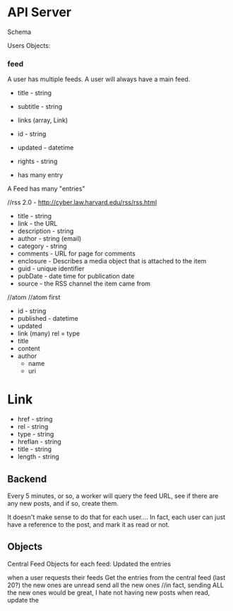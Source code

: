# API Server #

Schema

Users Objects:

### feed
A user has multiple feeds. A user will always have a main feed.

* title - string
* subtitle - string
* links (array, Link)
* id - string
* updated - datetime
* rights - string

* has many entry

A Feed has many "entries" 

//rss 2.0 - http://cyber.law.harvard.edu/rss/rss.html
* title - string
* link - the URL
* description - string
* author - string (email)
* category - string
* comments - URL for page for comments
* enclosure - Describes a media object that is attached to the item
* guid - unique identifier
* pubDate - date time for publication date
* source - the RSS channel the item came from

//atom //atom first
* id - string
* published - datetime
* updated
* link (many)
  rel = type
* title
* content
* author
  * name
  * uri


# Link
* href - string
* rel - string
* type - string
* hreflan - string
* title - string
* length - string

## Backend
Every 5 minutes, or so, a worker will query the feed URL, see if there are any new posts, and if so, create them.

It doesn't make sense to do that for each user.... In fact, each user can just have a reference to the post, and mark it as read or not.

## Objects
Central Feed Objects
for each feed:
	Updated the entries


when a user requests their feeds
	Get the entries from the central feed (last 20?)
	the new ones are unread
	send all the new ones
	//in fact, sending ALL the new ones would be great, I hate not having new posts
	when read, update the 
